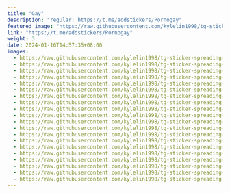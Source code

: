 ```yaml
---
title: "Gay"
description: "regular: https://t.me/addstickers/Pornogay"
featured_image: "https://raw.githubusercontent.com/kylelin1998/tg-sticker-spreading-worldwide-images/main/img/2d41b403-3365-4db8-b349-245093214175.jpg"
link: "https://t.me/addstickers/Pornogay"
weight: 3
date: 2024-01-16T14:57:35+08:00
images:
  - https://raw.githubusercontent.com/kylelin1998/tg-sticker-spreading-worldwide-images/main/img/2d41b403-3365-4db8-b349-245093214175.jpg
  - https://raw.githubusercontent.com/kylelin1998/tg-sticker-spreading-worldwide-images/main/img/44c77603-28dc-45c0-b7ab-f231c8c64043.jpg
  - https://raw.githubusercontent.com/kylelin1998/tg-sticker-spreading-worldwide-images/main/img/1ca02ca0-84b0-42cb-9ea2-6813be781511.jpg
  - https://raw.githubusercontent.com/kylelin1998/tg-sticker-spreading-worldwide-images/main/img/6c96dbe5-5e7a-46c3-ba10-76c9ce398fc6.jpg
  - https://raw.githubusercontent.com/kylelin1998/tg-sticker-spreading-worldwide-images/main/img/77d793c0-56f1-4057-9c3a-446df1e6a5a8.jpg
  - https://raw.githubusercontent.com/kylelin1998/tg-sticker-spreading-worldwide-images/main/img/d7706f58-1f65-464a-9eca-444e7967efd7.jpg
  - https://raw.githubusercontent.com/kylelin1998/tg-sticker-spreading-worldwide-images/main/img/4f091653-fe04-4292-b672-8a3c22c85132.jpg
  - https://raw.githubusercontent.com/kylelin1998/tg-sticker-spreading-worldwide-images/main/img/df0f2693-ff49-4a4f-b0e8-441ae2c8a339.jpg
  - https://raw.githubusercontent.com/kylelin1998/tg-sticker-spreading-worldwide-images/main/img/5e3aa44e-11e0-4064-b9c5-3b266f74b62d.jpg
  - https://raw.githubusercontent.com/kylelin1998/tg-sticker-spreading-worldwide-images/main/img/e485ff12-c6bd-433e-b34a-2887f0ca24d3.jpg
  - https://raw.githubusercontent.com/kylelin1998/tg-sticker-spreading-worldwide-images/main/img/5fe6c07c-af28-4fc1-940b-0d646feb9dd4.jpg
  - https://raw.githubusercontent.com/kylelin1998/tg-sticker-spreading-worldwide-images/main/img/ed77a682-52e4-4404-9b46-5a11cb0cd27b.jpg
  - https://raw.githubusercontent.com/kylelin1998/tg-sticker-spreading-worldwide-images/main/img/17cd0009-c7e0-41d3-a355-cf1c6bd1e54b.jpg
  - https://raw.githubusercontent.com/kylelin1998/tg-sticker-spreading-worldwide-images/main/img/8836ef36-1f29-4a63-b409-baee309424ac.jpg
  - https://raw.githubusercontent.com/kylelin1998/tg-sticker-spreading-worldwide-images/main/img/00ea11d1-925c-413f-9ba8-a7e72c5495af.jpg
  - https://raw.githubusercontent.com/kylelin1998/tg-sticker-spreading-worldwide-images/main/img/9400c990-c9cd-4301-9a37-e8c0a910f9e8.jpg
  - https://raw.githubusercontent.com/kylelin1998/tg-sticker-spreading-worldwide-images/main/img/54ee86d4-e467-4367-96be-cf437a461049.jpg
  - https://raw.githubusercontent.com/kylelin1998/tg-sticker-spreading-worldwide-images/main/img/5034b6ca-b916-4b03-90ab-9823385ac231.jpg
  - https://raw.githubusercontent.com/kylelin1998/tg-sticker-spreading-worldwide-images/main/img/f629e61a-2538-4b0a-b529-49805e856b3d.jpg
  - https://raw.githubusercontent.com/kylelin1998/tg-sticker-spreading-worldwide-images/main/img/c0b2db63-7e32-428f-88e5-1f857fd15f4f.jpg
---
```

